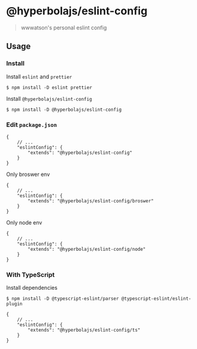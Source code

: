 # @hyperbolajs/eslint-config

> wwwatson's personal eslint config

## Usage

### Install

Install `eslint` and `prettier`

```shell
$ npm install -D eslint prettier
```

Install `@hyperbolajs/eslint-config`  
```shell
$ npm install -D @hyperbolajs/eslint-config
```

### Edit `package.json`

```jsonc
{
    // ...
    "eslintConfig": {
        "extends": "@hyperbolajs/eslint-config"
    }
}
```

Only broswer env

```jsonc
{
    // ...
    "eslintConfig": {
        "extends": "@hyperbolajs/eslint-config/broswer"
    }
}
```

Only node env

```jsonc
{
    // ...
    "eslintConfig": {
        "extends": "@hyperbolajs/eslint-config/node"
    }
}
```

### With TypeScript

Install dependencies

```shell
$ npm install -D @typescript-eslint/parser @typescript-eslint/eslint-plugin
```

```jsonc
{
    // ...
    "eslintConfig": {
        "extends": "@hyperbolajs/eslint-config/ts"
    }
}
```